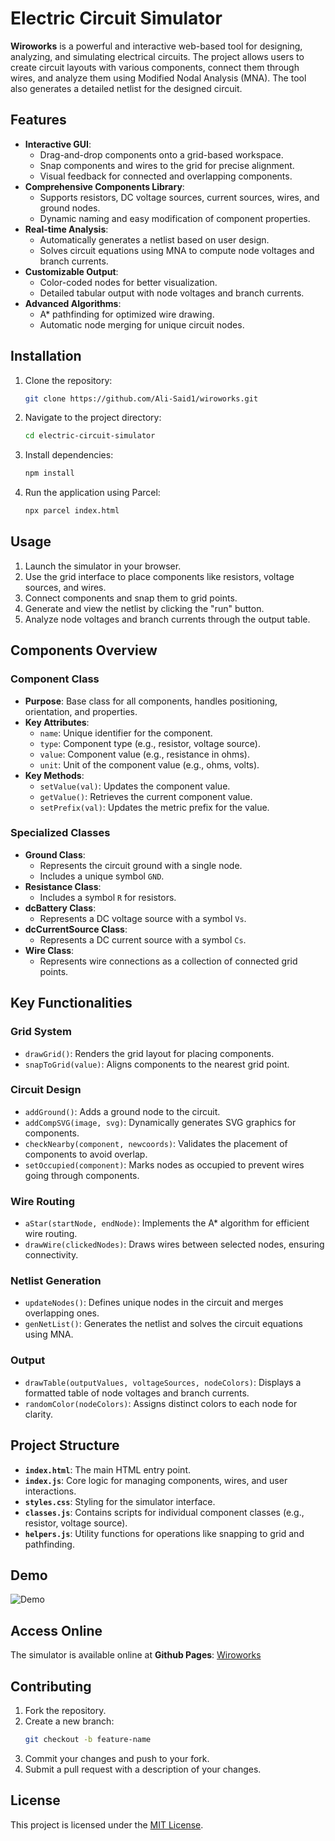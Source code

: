 # Electric Circuit Simulator

**Wiroworks** is a powerful and interactive web-based tool for designing, analyzing, and simulating electrical circuits. The project allows users to create circuit layouts with various components, connect them through wires, and analyze them using Modified Nodal Analysis (MNA). The tool also generates a detailed netlist for the designed circuit.

## Features
- **Interactive GUI**:
  - Drag-and-drop components onto a grid-based workspace.
  - Snap components and wires to the grid for precise alignment.
  - Visual feedback for connected and overlapping components.
- **Comprehensive Components Library**:
  - Supports resistors, DC voltage sources, current sources, wires, and ground nodes.
  - Dynamic naming and easy modification of component properties.
- **Real-time Analysis**:
  - Automatically generates a netlist based on user design.
  - Solves circuit equations using MNA to compute node voltages and branch currents.
- **Customizable Output**:
  - Color-coded nodes for better visualization.
  - Detailed tabular output with node voltages and branch currents.
- **Advanced Algorithms**:
  - A* pathfinding for optimized wire drawing.
  - Automatic node merging for unique circuit nodes.

## Installation
1. Clone the repository:
   ```bash
   git clone https://github.com/Ali-Said1/wiroworks.git
   ```
2. Navigate to the project directory:
   ```bash
   cd electric-circuit-simulator
   ```
3. Install dependencies:
   ```bash
   npm install
   ```
4. Run the application using Parcel:
   ```bash
   npx parcel index.html
   ```

## Usage
1. Launch the simulator in your browser.
2. Use the grid interface to place components like resistors, voltage sources, and wires.
3. Connect components and snap them to grid points.
4. Generate and view the netlist by clicking the "run" button.
5. Analyze node voltages and branch currents through the output table.

## Components Overview
### Component Class
- **Purpose**: Base class for all components, handles positioning, orientation, and properties.
- **Key Attributes**:
  - `name`: Unique identifier for the component.
  - `type`: Component type (e.g., resistor, voltage source).
  - `value`: Component value (e.g., resistance in ohms).
  - `unit`: Unit of the component value (e.g., ohms, volts).
- **Key Methods**:
  - `setValue(val)`: Updates the component value.
  - `getValue()`: Retrieves the current component value.
  - `setPrefix(val)`: Updates the metric prefix for the value.

### Specialized Classes
- **Ground Class**:
  - Represents the circuit ground with a single node.
  - Includes a unique symbol `GND`.
- **Resistance Class**:
  - Includes a symbol `R` for resistors.
- **dcBattery Class**:
  - Represents a DC voltage source with a symbol `Vs`.
- **dcCurrentSource Class**:
  - Represents a DC current source with a symbol `Cs`.
- **Wire Class**:
  - Represents wire connections as a collection of connected grid points.

## Key Functionalities
### Grid System
- `drawGrid()`: Renders the grid layout for placing components.
- `snapToGrid(value)`: Aligns components to the nearest grid point.

### Circuit Design
- `addGround()`: Adds a ground node to the circuit.
- `addCompSVG(image, svg)`: Dynamically generates SVG graphics for components.
- `checkNearby(component, newcoords)`: Validates the placement of components to avoid overlap.
- `setOccupied(component)`: Marks nodes as occupied to prevent wires going through components.

### Wire Routing
- `aStar(startNode, endNode)`: Implements the A* algorithm for efficient wire routing.
- `drawWire(clickedNodes)`: Draws wires between selected nodes, ensuring connectivity.

### Netlist Generation
- `updateNodes()`: Defines unique nodes in the circuit and merges overlapping ones.
- `genNetList()`: Generates the netlist and solves the circuit equations using MNA.

### Output
- `drawTable(outputValues, voltageSources, nodeColors)`: Displays a formatted table of node voltages and branch currents.
- `randomColor(nodeColors)`: Assigns distinct colors to each node for clarity.

## Project Structure
- **`index.html`**: The main HTML entry point.
- **`index.js`**: Core logic for managing components, wires, and user interactions.
- **`styles.css`**: Styling for the simulator interface.
- **`classes.js`**: Contains scripts for individual component classes (e.g., resistor, voltage source).
- **`helpers.js`**: Utility functions for operations like snapping to grid and pathfinding.

## Demo
![Demo](assets/demo.gif)
## Access Online
The simulator is available online at <b>Github Pages</b>: [Wiroworks](https://ali-said1.github.io/wiroworks)


## Contributing
1. Fork the repository.
2. Create a new branch:
   ```bash
   git checkout -b feature-name
   ```
3. Commit your changes and push to your fork.
4. Submit a pull request with a description of your changes.

## License
This project is licensed under the [MIT License](LICENSE).